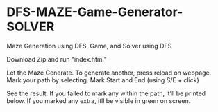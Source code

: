 # DFS-MAZE-Game-Generator-SOLVER
Maze Generation using DFS, Game, and Solver using DFS


Download Zip and run "index.html"

Let the Maze Generate. To generate another, press reload on webpage.
Mark your path by selecting.
Mark Start and End (using S/E + click)

See the result.
If you failed to mark any within the path, it'll be printed below.
If you marked any extra, itll be visible in green on screen.
